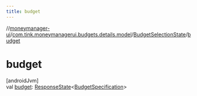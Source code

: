 ```yaml
---
title: budget
---
```

//[moneymanager-ui](../../../index.html)/[com.tink.moneymanagerui.budgets.details.model](../index.html)/[BudgetSelectionState](index.html)/[budget](budget.html)



# budget



[androidJvm]\
val [budget](budget.html): [ResponseState](../../com.tink.service.network/-response-state/index.html)&lt;[BudgetSpecification](../../com.tink.model.budget/index.html#1357535401%2FClasslikes%2F1000845458)&gt;




